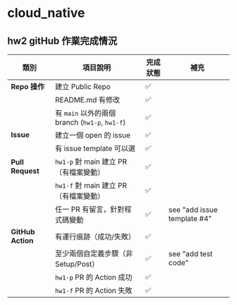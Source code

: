 # cloud_native



##  hw2 gitHub 作業完成情況

| 類別            | 項目說明                                        | 完成狀態 |補充
|----------------|-------------------------------------------------|----------|----
| **Repo 操作**   | 建立 Public Repo                                   | ✅        |
|                | README.md 有修改                                      | ✅        |
|                | 有 `main` 以外的兩個 branch (`hw1-p`, `hw1-f`)    | ✅        |
| **Issue**      | 建立一個 open 的 issue                              | ✅        |
|                | 有 issue template 可以選                            | ✅        |
| **Pull Request** | `hw1-p` 對 main 建立 PR（有檔案變動）             | ✅        |
|                | `hw1-f` 對 main 建立 PR（有檔案變動）               | ✅        |
|                | 任一 PR 有留言，針對程式碼變動                     | ✅        | see "add issue template #4"
| **GitHub Action** | 有運行痕跡（成功/失敗）                        | ✅        |
|                | 至少兩個自定義步驟（非 Setup/Post）                | ✅        | see "add test code"
|                | `hw1-p` PR 的 Action 成功                           | ✅        |
|                | `hw1-f` PR 的 Action 失敗                           | ✅        |

